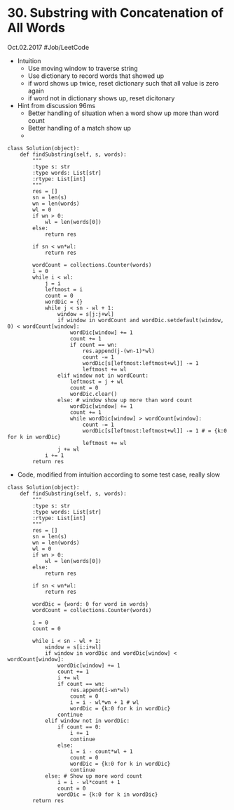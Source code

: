 # 30. Substring with Concatenation of All Words
Oct.02.2017
#Job/LeetCode
- Intuition
	- Use moving window to traverse string
	- Use dictionary to record words that showed up
	- if word shows up twice, reset dictionary such that all value is zero again
	- if word not in dictionary shows up, reset dicitonary
- Hint from discussion 96ms
	- Better handling of situation when a word show up more than word count
	- Better handling of a match show up
	- 
```
class Solution(object):
    def findSubstring(self, s, words):
        """
        :type s: str
        :type words: List[str]
        :rtype: List[int]
        """
        res = []
        sn = len(s)
        wn = len(words)
        wl = 0
        if wn > 0:
            wl = len(words[0])
        else:
            return res
        
        if sn < wn*wl:
            return res
        
        wordCount = collections.Counter(words)
        i = 0
        while i < wl:
            j = i
            leftmost = i
            count = 0
            wordDic = {}
            while j < sn - wl + 1:           
                window = s[j:j+wl]
                if window in wordCount and wordDic.setdefault(window, 0) < wordCount[window]:
                    wordDic[window] += 1
                    count += 1
                    if count == wn:
                        res.append(j-(wn-1)*wl) 
                        count -= 1 
                        wordDic[s[leftmost:leftmost+wl]] -= 1 
                        leftmost += wl
                elif window not in wordCount:
                    leftmost = j + wl
                    count = 0
                    wordDic.clear()
                else: # window show up more than word count
                    wordDic[window] += 1
                    count += 1
                    while wordDic[window] > wordCount[window]:
                        count -= 1
                        wordDic[s[leftmost:leftmost+wl]] -= 1 # = {k:0 for k in wordDic}
                        leftmost += wl
                j += wl
            i += 1
        return res  
```
- Code, modified from intuition according to some test case, really slow
```
class Solution(object):
    def findSubstring(self, s, words):
        """
        :type s: str
        :type words: List[str]
        :rtype: List[int]
        """
        res = []
        sn = len(s)
        wn = len(words)
        wl = 0
        if wn > 0:
            wl = len(words[0])
        else:
            return res
        
        if sn < wn*wl:
            return res
        
        wordDic = {word: 0 for word in words}
        wordCount = collections.Counter(words)

        i = 0
        count = 0
        
        while i < sn - wl + 1:
            window = s[i:i+wl]
            if window in wordDic and wordDic[window] < wordCount[window]:
                wordDic[window] += 1
                count += 1
                i += wl
                if count == wn:
                    res.append(i-wn*wl)
                    count = 0
                    i = i - wl*wn + 1 # wl
                    wordDic = {k:0 for k in wordDic}
                continue
            elif window not in wordDic:
                if count == 0:
                    i += 1
                    continue
                else:
                    i = i - count*wl + 1
                    count = 0
                    wordDic = {k:0 for k in wordDic}
                    continue
            else: # Show up more word count
                i = i - wl*count + 1
                count = 0
                wordDic = {k:0 for k in wordDic}
        return res  
```